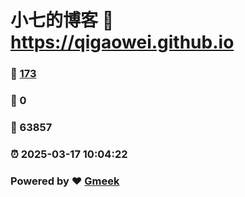 # 小七的博客 :link: https://qigaowei.github.io 
### :page_facing_up: [173](https://qigaowei.github.io/tag.html) 
### :speech_balloon: 0 
### :hibiscus: 63857 
### :alarm_clock: 2025-03-17 10:04:22 
### Powered by :heart: [Gmeek](https://github.com/Meekdai/Gmeek)
